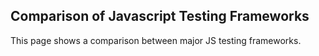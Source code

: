 ## Comparison of Javascript Testing Frameworks

This page shows a comparison between major JS testing frameworks.

